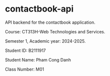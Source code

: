 # contactbook-api

API backend for the contactbook application.

Course: CT313H-Web Technologies and Services.

Semester 1, Academic year: 2024-2025.

Student ID: B2111917

Student Name: Pham Cong Danh

Class Number: M01

